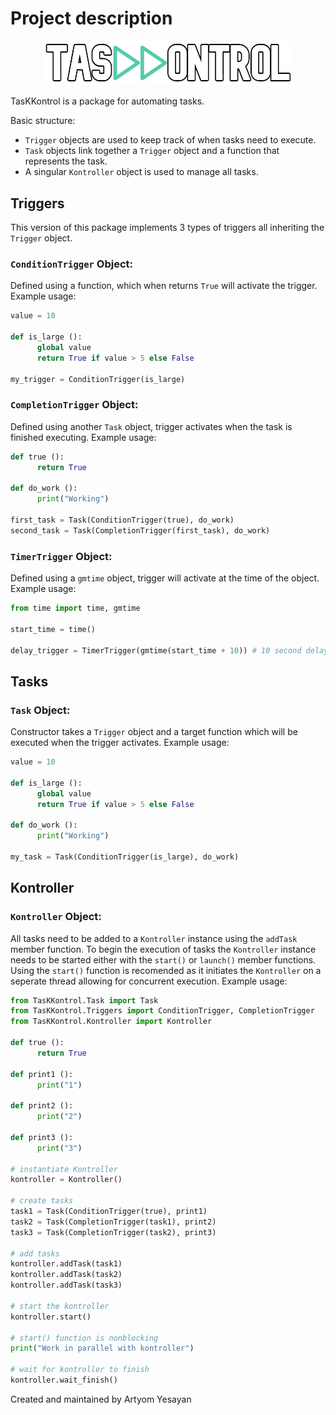 # Project description
<div align="center">
  <img src="images/TasKKontrol_outline_small.png" alt="TasKKontrol Logo" width="400">
</div>

TasKKontrol is a package for automating tasks.

Basic structure:
- `Trigger` objects are used to keep track of when tasks need to execute.
- `Task` objects link together a `Trigger` object and a function that represents the task.
- A singular `Kontroller` object is used to manage all tasks.

## Triggers
This version of this package implements 3 types of triggers all inheriting the `Trigger` object.

### `ConditionTrigger` Object:
Defined using a function, which when returns `True` will activate the trigger.
Example usage:
```python
value = 10

def is_large ():
      global value
      return True if value > 5 else False

my_trigger = ConditionTrigger(is_large)
```

### `CompletionTrigger` Object:
Defined using another `Task` object, trigger activates when the task is finished executing.
Example usage:
```python
def true ():
      return True

def do_work ():
      print("Working")

first_task = Task(ConditionTrigger(true), do_work)
second_task = Task(CompletionTrigger(first_task), do_work)
```

### `TimerTrigger` Object:
Defined using a `gmtime` object, trigger will activate at the time of the object.
Example usage:
```python
from time import time, gmtime

start_time = time()

delay_trigger = TimerTrigger(gmtime(start_time + 10)) # 10 second delay
```

## Tasks
### `Task` Object:
Constructor takes a `Trigger` object and a target function which will be executed when the trigger activates.
Example usage:
```python
value = 10

def is_large ():
      global value
      return True if value > 5 else False

def do_work ():
      print("Working")

my_task = Task(ConditionTrigger(is_large), do_work)
```

## Kontroller
### `Kontroller` Object:
All tasks need to be added to a `Kontroller` instance using the `addTask` member function. To begin the execution of tasks the `Kontroller` instance needs to be started either with the `start()` or `launch()` member functions. Using the `start()` function is recomended as it initiates the `Kontroller` on a seperate thread allowing for concurrent execution.
Example usage:
```python
from TasKKontrol.Task import Task
from TasKKontrol.Triggers import ConditionTrigger, CompletionTrigger
from TasKKontrol.Kontroller import Kontroller

def true ():
      return True

def print1 ():
      print("1")

def print2 ():
      print("2")

def print3 ():
      print("3")

# instantiate Kontroller
kontroller = Kontroller()

# create tasks
task1 = Task(ConditionTrigger(true), print1)
task2 = Task(CompletionTrigger(task1), print2)
task3 = Task(CompletionTrigger(task2), print3)

# add tasks
kontroller.addTask(task1)
kontroller.addTask(task2)
kontroller.addTask(task3)

# start the kontroller
kontroller.start()

# start() function is nonblocking
print("Work in parallel with kontroller")

# wait for kontroller to finish
kontroller.wait_finish()
```

Created and maintained by Artyom Yesayan